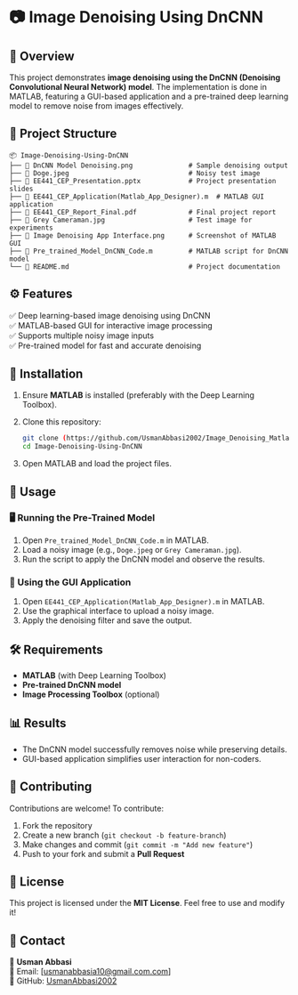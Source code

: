 # 📷 Image Denoising Using DnCNN  

## 📌 Overview  
This project demonstrates **image denoising using the DnCNN (Denoising Convolutional Neural Network) model**. The implementation is done in MATLAB, featuring a GUI-based application and a pre-trained deep learning model to remove noise from images effectively.  

## 📂 Project Structure  

```
📦 Image-Denoising-Using-DnCNN
├── 📄 DnCNN Model Denoising.png              # Sample denoising output
├── 📄 Doge.jpeg                              # Noisy test image
├── 📄 EE441_CEP_Presentation.pptx            # Project presentation slides
├── 📄 EE441_CEP_Application(Matlab_App_Designer).m  # MATLAB GUI application
├── 📄 EE441_CEP_Report_Final.pdf             # Final project report
├── 📄 Grey Cameraman.jpg                     # Test image for experiments
├── 📄 Image Denoising App Interface.png      # Screenshot of MATLAB GUI
├── 📄 Pre_trained_Model_DnCNN_Code.m         # MATLAB script for DnCNN model
└── 📄 README.md                              # Project documentation
```

## ⚙️ Features  
✅ Deep learning-based image denoising using DnCNN  
✅ MATLAB-based GUI for interactive image processing  
✅ Supports multiple noisy image inputs  
✅ Pre-trained model for fast and accurate denoising  

## 🚀 Installation  

1. Ensure **MATLAB** is installed (preferably with the Deep Learning Toolbox).  
2. Clone this repository:  

   ```bash
   git clone (https://github.com/UsmanAbbasi2002/Image_Denoising_Matlab_Application)
   cd Image-Denoising-Using-DnCNN
   ```

3. Open MATLAB and load the project files.

## 📖 Usage  

### 🖥️ Running the Pre-Trained Model  
1. Open `Pre_trained_Model_DnCNN_Code.m` in MATLAB.  
2. Load a noisy image (e.g., `Doge.jpeg` or `Grey Cameraman.jpg`).  
3. Run the script to apply the DnCNN model and observe the results.  

### 🎨 Using the GUI Application  
1. Open `EE441_CEP_Application(Matlab_App_Designer).m` in MATLAB.  
2. Use the graphical interface to upload a noisy image.  
3. Apply the denoising filter and save the output.  

## 🛠️ Requirements  

- **MATLAB** (with Deep Learning Toolbox)  
- **Pre-trained DnCNN model**  
- **Image Processing Toolbox** (optional)  

## 📊 Results  

- The DnCNN model successfully removes noise while preserving details.  
- GUI-based application simplifies user interaction for non-coders.  

## 🤝 Contributing  

Contributions are welcome! To contribute:  

1. Fork the repository  
2. Create a new branch (`git checkout -b feature-branch`)  
3. Make changes and commit (`git commit -m "Add new feature"`)  
4. Push to your fork and submit a **Pull Request**  

## 📜 License  

This project is licensed under the **MIT License**. Feel free to use and modify it!  

## 📧 Contact  

👤 **Usman Abbasi**  
📩 Email: [usmanabbasia10@gmail.com.com]  
🔗 GitHub: [UsmanAbbasi2002](https://github.com/UsmanAbbasi2002)  
